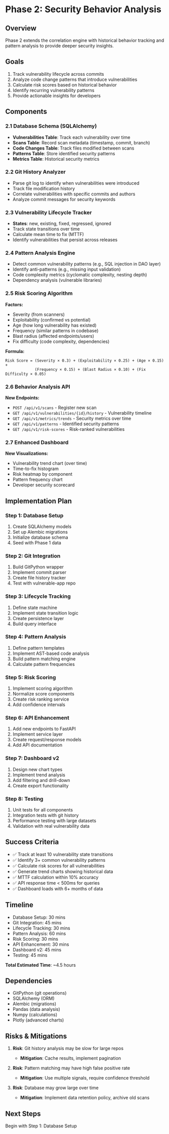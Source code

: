 # Phase 2: Security Behavior Analysis

## Overview
Phase 2 extends the correlation engine with historical behavior tracking and pattern analysis to provide deeper security insights.

## Goals
1. Track vulnerability lifecycle across commits
2. Analyze code change patterns that introduce vulnerabilities
3. Calculate risk scores based on historical behavior
4. Identify recurring vulnerability patterns
5. Provide actionable insights for developers

## Components

### 2.1 Database Schema (SQLAlchemy)
- **Vulnerabilities Table**: Track each vulnerability over time
- **Scans Table**: Record scan metadata (timestamp, commit, branch)
- **Code Changes Table**: Track files modified between scans
- **Patterns Table**: Store identified security patterns
- **Metrics Table**: Historical security metrics

### 2.2 Git History Analyzer
- Parse git log to identify when vulnerabilities were introduced
- Track file modification history
- Correlate vulnerabilities with specific commits and authors
- Analyze commit messages for security keywords

### 2.3 Vulnerability Lifecycle Tracker
- **States**: new, existing, fixed, regressed, ignored
- Track state transitions over time
- Calculate mean time to fix (MTTF)
- Identify vulnerabilities that persist across releases

### 2.4 Pattern Analysis Engine
- Detect common vulnerability patterns (e.g., SQL injection in DAO layer)
- Identify anti-patterns (e.g., missing input validation)
- Code complexity metrics (cyclomatic complexity, nesting depth)
- Dependency analysis (vulnerable libraries)

### 2.5 Risk Scoring Algorithm
**Factors:**
- Severity (from scanners)
- Exploitability (confirmed vs potential)
- Age (how long vulnerability has existed)
- Frequency (similar patterns in codebase)
- Blast radius (affected endpoints/users)
- Fix difficulty (code complexity, dependencies)

**Formula:**
```
Risk Score = (Severity × 0.3) + (Exploitability × 0.25) + (Age × 0.15) + 
             (Frequency × 0.15) + (Blast Radius × 0.10) + (Fix Difficulty × 0.05)
```

### 2.6 Behavior Analysis API
**New Endpoints:**
- `POST /api/v1/scans` - Register new scan
- `GET /api/v1/vulnerabilities/{id}/history` - Vulnerability timeline
- `GET /api/v1/metrics/trends` - Security metrics over time
- `GET /api/v1/patterns` - Identified security patterns
- `GET /api/v1/risk-scores` - Risk-ranked vulnerabilities

### 2.7 Enhanced Dashboard
**New Visualizations:**
- Vulnerability trend chart (over time)
- Time-to-fix histogram
- Risk heatmap by component
- Pattern frequency chart
- Developer security scorecard

## Implementation Plan

### Step 1: Database Setup
1. Create SQLAlchemy models
2. Set up Alembic migrations
3. Initialize database schema
4. Seed with Phase 1 data

### Step 2: Git Integration
1. Build GitPython wrapper
2. Implement commit parser
3. Create file history tracker
4. Test with vulnerable-app repo

### Step 3: Lifecycle Tracking
1. Define state machine
2. Implement state transition logic
3. Create persistence layer
4. Build query interface

### Step 4: Pattern Analysis
1. Define pattern templates
2. Implement AST-based code analysis
3. Build pattern matching engine
4. Calculate pattern frequencies

### Step 5: Risk Scoring
1. Implement scoring algorithm
2. Normalize score components
3. Create risk ranking service
4. Add confidence intervals

### Step 6: API Enhancement
1. Add new endpoints to FastAPI
2. Implement service layer
3. Create request/response models
4. Add API documentation

### Step 7: Dashboard v2
1. Design new chart types
2. Implement trend analysis
3. Add filtering and drill-down
4. Create export functionality

### Step 8: Testing
1. Unit tests for all components
2. Integration tests with git history
3. Performance testing with large datasets
4. Validation with real vulnerability data

## Success Criteria
- ✅ Track at least 10 vulnerability state transitions
- ✅ Identify 3+ common vulnerability patterns
- ✅ Calculate risk scores for all vulnerabilities
- ✅ Generate trend charts showing historical data
- ✅ MTTF calculation within 10% accuracy
- ✅ API response time < 500ms for queries
- ✅ Dashboard loads with 6+ months of data

## Timeline
- Database Setup: 30 mins
- Git Integration: 45 mins
- Lifecycle Tracking: 30 mins
- Pattern Analysis: 60 mins
- Risk Scoring: 30 mins
- API Enhancement: 30 mins
- Dashboard v2: 45 mins
- Testing: 45 mins

**Total Estimated Time**: ~4.5 hours

## Dependencies
- GitPython (git operations)
- SQLAlchemy (ORM)
- Alembic (migrations)
- Pandas (data analysis)
- Numpy (calculations)
- Plotly (advanced charts)

## Risks & Mitigations
1. **Risk**: Git history analysis may be slow for large repos
   - **Mitigation**: Cache results, implement pagination
   
2. **Risk**: Pattern matching may have high false positive rate
   - **Mitigation**: Use multiple signals, require confidence threshold
   
3. **Risk**: Database may grow large over time
   - **Mitigation**: Implement data retention policy, archive old scans

## Next Steps
Begin with Step 1: Database Setup
